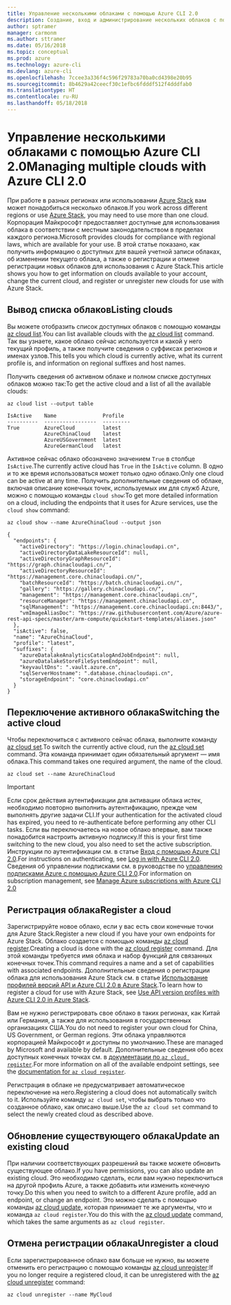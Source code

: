 ```yaml
---
title: Управление несколькими облаками с помощью Azure CLI 2.0
description: Создание, вход и администрирование нескольких облаков с помощью Azure CLI 2.0.
author: sptramer
manager: carmonm
ms.author: sttramer
ms.date: 05/16/2018
ms.topic: conceptual
ms.prod: azure
ms.technology: azure-cli
ms.devlang: azure-cli
ms.openlocfilehash: 7ccee3a336f4c596f29783a70ba0cd4398e20b95
ms.sourcegitcommit: 8b4629a42ceecf30c1efbc6fdddf512f4dddfab0
ms.translationtype: HT
ms.contentlocale: ru-RU
ms.lasthandoff: 05/18/2018
---
```

# <a name="managing-multiple-clouds-with-azure-cli-20"></a><span data-ttu-id="6f95b-103">Управление несколькими облаками с помощью Azure CLI 2.0</span><span class="sxs-lookup"><span data-stu-id="6f95b-103">Managing multiple clouds with Azure CLI 2.0</span></span>

<span data-ttu-id="6f95b-104">При работе в разных регионах или использовании [Azure Stack](https://docs.microsoft.com/azure/azure-stack/user/) вам может понадобиться несколько облаков.</span><span class="sxs-lookup"><span data-stu-id="6f95b-104">If you work across different regions or use [Azure Stack](https://docs.microsoft.com/azure/azure-stack/user/), you may need to use more than one cloud.</span></span> <span data-ttu-id="6f95b-105">Корпорация Майкрософт предоставляет доступные для использования облака в соответствии с местным законодательством в пределах каждого региона.</span><span class="sxs-lookup"><span data-stu-id="6f95b-105">Microsoft provides clouds for compliance with regional laws, which are available for your use.</span></span> <span data-ttu-id="6f95b-106">В этой статье показано, как получить информацию о доступных для вашей учетной записи облаках, об изменении текущего облака, а также о регистрации и отмене регистрации новых облаков для использования с Azure Stack.</span><span class="sxs-lookup"><span data-stu-id="6f95b-106">This article shows you how to get information on clouds available to your account, change the current cloud, and register or unregister new clouds for use with Azure Stack.</span></span>

## <a name="listing-clouds"></a><span data-ttu-id="6f95b-107">Вывод списка облаков</span><span class="sxs-lookup"><span data-stu-id="6f95b-107">Listing clouds</span></span>

<span data-ttu-id="6f95b-108">Вы можете отобразить список доступных облаков с помощью команды [az cloud list](/cli/azure/cloud#az-cloud-list).</span><span class="sxs-lookup"><span data-stu-id="6f95b-108">You can list available clouds with the [az cloud list](/cli/azure/cloud#az-cloud-list) command.</span></span> <span data-ttu-id="6f95b-109">Так вы узнаете, какое облако сейчас используется и какой у него текущий профиль, а также получите сведения о суффиксах регионов и именах узлов.</span><span class="sxs-lookup"><span data-stu-id="6f95b-109">This tells you which cloud is currently active, what its current profile is, and information on regional suffixes and host names.</span></span>

<span data-ttu-id="6f95b-110">Получить сведения об активном облаке и полном списке доступных облаков можно так:</span><span class="sxs-lookup"><span data-stu-id="6f95b-110">To get the active cloud and a list of all the available clouds:</span></span>

```azurecli-interactive
az cloud list --output table
```

```output
IsActive    Name               Profile
----------  -----------------  ---------
True        AzureCloud         latest
            AzureChinaCloud    latest
            AzureUSGovernment  latest
            AzureGermanCloud   latest
```

<span data-ttu-id="6f95b-111">Активное сейчас облако обозначено значением `True` в столбце `IsActive`.</span><span class="sxs-lookup"><span data-stu-id="6f95b-111">The currently active cloud has `True` in the `IsActive` column.</span></span> <span data-ttu-id="6f95b-112">В одно и то же время использоваться может только одно облако.</span><span class="sxs-lookup"><span data-stu-id="6f95b-112">Only one cloud can be active at any time.</span></span> <span data-ttu-id="6f95b-113">Получить дополнительные сведения об облаке, включая описание конечных точек, используемых им для служб Azure, можно с помощью команды `cloud show`:</span><span class="sxs-lookup"><span data-stu-id="6f95b-113">To get more detailed information on a cloud, including the endpoints that it uses for Azure services, use the `cloud show` command:</span></span>

```azurecli-interactive
az cloud show --name AzureChinaCloud --output json
```

```output
{
  "endpoints": {
    "activeDirectory": "https://login.chinacloudapi.cn",
    "activeDirectoryDataLakeResourceId": null,
    "activeDirectoryGraphResourceId": "https://graph.chinacloudapi.cn/",
    "activeDirectoryResourceId": "https://management.core.chinacloudapi.cn/",
    "batchResourceId": "https://batch.chinacloudapi.cn/",
    "gallery": "https://gallery.chinacloudapi.cn/",
    "management": "https://management.core.chinacloudapi.cn/",
    "resourceManager": "https://management.chinacloudapi.cn",
    "sqlManagement": "https://management.core.chinacloudapi.cn:8443/",
    "vmImageAliasDoc": "https://raw.githubusercontent.com/Azure/azure-rest-api-specs/master/arm-compute/quickstart-templates/aliases.json"
  },
  "isActive": false,
  "name": "AzureChinaCloud",
  "profile": "latest",
  "suffixes": {
    "azureDatalakeAnalyticsCatalogAndJobEndpoint": null,
    "azureDatalakeStoreFileSystemEndpoint": null,
    "keyvaultDns": ".vault.azure.cn",
    "sqlServerHostname": ".database.chinacloudapi.cn",
    "storageEndpoint": "core.chinacloudapi.cn"
  }
}
```

## <a name="switching-the-active-cloud"></a><span data-ttu-id="6f95b-114">Переключение активного облака</span><span class="sxs-lookup"><span data-stu-id="6f95b-114">Switching the active cloud</span></span>

<span data-ttu-id="6f95b-115">Чтобы переключиться с активного сейчас облака, выполните команду [az cloud set](/cli/azure/cloud#az-cloud-set).</span><span class="sxs-lookup"><span data-stu-id="6f95b-115">To switch the currently active cloud, run the [az cloud set](/cli/azure/cloud#az-cloud-set) command.</span></span> <span data-ttu-id="6f95b-116">Эта команда принимает один обязательный аргумент — имя облака.</span><span class="sxs-lookup"><span data-stu-id="6f95b-116">This command takes one required argument, the name of the cloud.</span></span>

```azurecli-interactive
az cloud set --name AzureChinaCloud
```

> [!IMPORTANT]
> <span data-ttu-id="6f95b-117">Если срок действия аутентификации для активации облака истек, необходимо повторно выполнить аутентификацию, прежде чем выполнять другие задачи CLI.</span><span class="sxs-lookup"><span data-stu-id="6f95b-117">If your authentication for the activated cloud has expired, you need to re-authenticate before performing any other CLI tasks.</span></span> <span data-ttu-id="6f95b-118">Если вы переключаетесь на новое облако впервые, вам также понадобится настроить активную подписку.</span><span class="sxs-lookup"><span data-stu-id="6f95b-118">If this is your first time switching to the new cloud, you also need to set the active subscription.</span></span>
> <span data-ttu-id="6f95b-119">Инструкции по аутентификации см. в статье [Вход с помощью Azure CLI 2.0](authenticate-azure-cli.md).</span><span class="sxs-lookup"><span data-stu-id="6f95b-119">For instructions on authenticating, see [Log in with Azure CLI 2.0](authenticate-azure-cli.md).</span></span> <span data-ttu-id="6f95b-120">Сведения об управлении подписками см. в руководстве по [управлению подписками Azure с помощью Azure CLI 2.0](manage-azure-subscriptions-azure-cli.md).</span><span class="sxs-lookup"><span data-stu-id="6f95b-120">For information on subscription management, see [Manage Azure subscriptions with Azure CLI 2.0](manage-azure-subscriptions-azure-cli.md)</span></span>

## <a name="register-a-cloud"></a><span data-ttu-id="6f95b-121">Регистрация облака</span><span class="sxs-lookup"><span data-stu-id="6f95b-121">Register a cloud</span></span>

<span data-ttu-id="6f95b-122">Зарегистрируйте новое облако, если у вас есть свои конечные точки для Azure Stack.</span><span class="sxs-lookup"><span data-stu-id="6f95b-122">Register a new cloud if you have your own endpoints for Azure Stack.</span></span> <span data-ttu-id="6f95b-123">Облако создается с помощью команды [az cloud register](/cli/azure/cloud#az-cloud-register).</span><span class="sxs-lookup"><span data-stu-id="6f95b-123">Creating a cloud is done with the [az cloud register](/cli/azure/cloud#az-cloud-register) command.</span></span> <span data-ttu-id="6f95b-124">Для этой команды требуется имя облака и набор функций для связанных конечных точек.</span><span class="sxs-lookup"><span data-stu-id="6f95b-124">This command requires a name and a set of capabilities with associated endpoints.</span></span> <span data-ttu-id="6f95b-125">Дополнительные сведения о регистрации облака для использования Azure Stack см. в статье [Использование профилей версий API и Azure CLI 2.0 в Azure Stack](/azure/azure-stack/user/azure-stack-version-profiles-azurecli2#connect-to-azure-stack).</span><span class="sxs-lookup"><span data-stu-id="6f95b-125">To learn how to register a cloud for use with Azure Stack, see [Use API version profiles with Azure CLI 2.0 in Azure Stack](/azure/azure-stack/user/azure-stack-version-profiles-azurecli2#connect-to-azure-stack).</span></span>

<span data-ttu-id="6f95b-126">Вам не нужно регистрировать свое облако в таких регионах, как Китай или Германия, а также для использования в государственных организациях США.</span><span class="sxs-lookup"><span data-stu-id="6f95b-126">You do not need to register your own cloud for China, US Government, or German regions.</span></span> <span data-ttu-id="6f95b-127">Эти облака управляются корпорацией Майкрософт и доступны по умолчанию.</span><span class="sxs-lookup"><span data-stu-id="6f95b-127">These are managed by Microsoft and available by default.</span></span>  <span data-ttu-id="6f95b-128">Дополнительные сведения обо всех доступных конечных точках см. в [документации по `az cloud register`](/cli/azure/cloud#az-cloud-register).</span><span class="sxs-lookup"><span data-stu-id="6f95b-128">For more information on all of the available endpoint settings, see the [documentation for `az cloud register`](/cli/azure/cloud#az-cloud-register).</span></span>

<span data-ttu-id="6f95b-129">Регистрация в облаке не предусматривает автоматическое переключение на него.</span><span class="sxs-lookup"><span data-stu-id="6f95b-129">Registering a cloud does not automatically switch to it.</span></span> <span data-ttu-id="6f95b-130">Используйте команду `az cloud set`, чтобы выбрать только что созданное облако, как описано выше.</span><span class="sxs-lookup"><span data-stu-id="6f95b-130">Use the `az cloud set` command to select the newly created cloud as described above.</span></span>

## <a name="update-an-existing-cloud"></a><span data-ttu-id="6f95b-131">Обновление существующего облака</span><span class="sxs-lookup"><span data-stu-id="6f95b-131">Update an existing cloud</span></span>

<span data-ttu-id="6f95b-132">При наличии соответствующих разрешений вы также можете обновить существующее облако.</span><span class="sxs-lookup"><span data-stu-id="6f95b-132">If you have permissions, you can also update an existing cloud.</span></span> <span data-ttu-id="6f95b-133">Это необходимо сделать, если вам нужно переключиться на другой профиль Azure, а также добавить или изменить конечную точку.</span><span class="sxs-lookup"><span data-stu-id="6f95b-133">Do this when you need to switch to a different Azure profile, add an endpoint, or change an endpoint.</span></span>
<span data-ttu-id="6f95b-134">Это можно сделать с помощью команды [az cloud update](/cli/azure/cloud#az-cloud-update), которая принимает те же аргументы, что и команда `az cloud register`.</span><span class="sxs-lookup"><span data-stu-id="6f95b-134">You do this with the [az cloud update](/cli/azure/cloud#az-cloud-update) command, which takes the same arguments as `az cloud register`.</span></span>

## <a name="unregister-a-cloud"></a><span data-ttu-id="6f95b-135">Отмена регистрации облака</span><span class="sxs-lookup"><span data-stu-id="6f95b-135">Unregister a cloud</span></span>

<span data-ttu-id="6f95b-136">Если зарегистрированное облако вам больше не нужно, вы можете отменить его регистрацию с помощью команды [az cloud unregister](/cli/azure/cloud#az-cloud-unregister):</span><span class="sxs-lookup"><span data-stu-id="6f95b-136">If you no longer require a registered cloud, it can be unregistered with the [az cloud unregister](/cli/azure/cloud#az-cloud-unregister) command:</span></span>

```azurecli-interactive
az cloud unregister --name MyCloud
```
